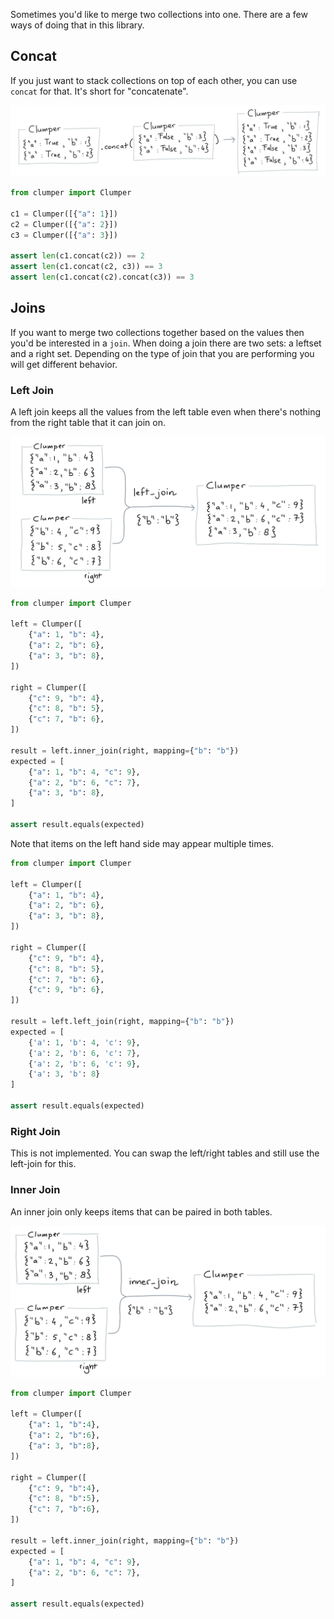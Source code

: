 Sometimes you'd like to merge two collections into one.
There are a few ways of doing that in this library.

## Concat

If you just want to stack collections on top
of each other, you can use `concat` for that. It's
short for "concatenate".

![](../img/concat.png)

```python
from clumper import Clumper

c1 = Clumper([{"a": 1}])
c2 = Clumper([{"a": 2}])
c3 = Clumper([{"a": 3}])

assert len(c1.concat(c2)) == 2
assert len(c1.concat(c2, c3)) == 3
assert len(c1.concat(c2).concat(c3)) == 3
```

## Joins

If you want to merge two collections together based on
the values then you'd be interested in a `join`. When doing a join there are two sets: a leftset and a right set.
Depending on the type of join that you are performing you will
get different behavior.

### Left Join

A left join keeps all the values from the left table even
when there's nothing from the right table that it can join on.

![](../img/left_join.png)

```python
from clumper import Clumper

left = Clumper([
    {"a": 1, "b": 4},
    {"a": 2, "b": 6},
    {"a": 3, "b": 8},
])

right = Clumper([
    {"c": 9, "b": 4},
    {"c": 8, "b": 5},
    {"c": 7, "b": 6},
])

result = left.inner_join(right, mapping={"b": "b"})
expected = [
    {"a": 1, "b": 4, "c": 9},
    {"a": 2, "b": 6, "c": 7},
    {"a": 3, "b": 8},
]

assert result.equals(expected)
```

Note that items on the left hand side may appear multiple times.

```python
from clumper import Clumper

left = Clumper([
    {"a": 1, "b": 4},
    {"a": 2, "b": 6},
    {"a": 3, "b": 8},
])

right = Clumper([
    {"c": 9, "b": 4},
    {"c": 8, "b": 5},
    {"c": 7, "b": 6},
    {"c": 9, "b": 6},
])

result = left.left_join(right, mapping={"b": "b"})
expected = [
    {'a': 1, 'b': 4, 'c': 9},
    {'a': 2, 'b': 6, 'c': 7},
    {'a': 2, 'b': 6, 'c': 9},
    {'a': 3, 'b': 8}
]

assert result.equals(expected)
```

### Right Join

This is not implemented. You can swap the left/right tables
and still use the left-join for this.

### Inner Join

An inner join only keeps items that can be paired in both
tables.

![](../img/inner_join.png)

```python
from clumper import Clumper

left = Clumper([
    {"a": 1, "b":4},
    {"a": 2, "b":6},
    {"a": 3, "b":8},
])

right = Clumper([
    {"c": 9, "b":4},
    {"c": 8, "b":5},
    {"c": 7, "b":6},
])

result = left.inner_join(right, mapping={"b": "b"})
expected = [
    {"a": 1, "b": 4, "c": 9},
    {"a": 2, "b": 6, "c": 7},
]

assert result.equals(expected)
```
